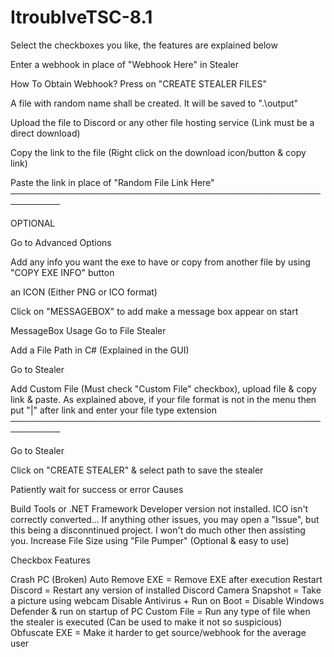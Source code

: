 # ItroublveTSC-8.1
Select the checkboxes you like, the features are explained below

Enter a webhook in place of "Webhook Here" in Stealer

How To Obtain Webhook?
Press on "CREATE STEALER FILES"

A file with random name shall be created. It will be saved to ".\output"

Upload the file to Discord or any other file hosting service (Link must be a direct download)

Copy the link to the file (Right click on the download icon/button & copy link)

Paste the link in place of "Random File Link Here" ──────────────────────────────────────────────────────────

OPTIONAL

Go to Advanced Options

Add any info you want the exe to have or copy from another file by using "COPY EXE INFO" button

an ICON (Either PNG or ICO format)

Click on "MESSAGEBOX" to add make a message box appear on start

MessageBox Usage
Go to File Stealer

Add a File Path in C# (Explained in the GUI)

Go to Stealer

Add Custom File (Must check "Custom File" checkbox), upload file & copy link & paste. As explained above, if your file format is not in the menu then put "|" after link and enter your file type extension ──────────────────────────────────────────────────────────

Go to Stealer

Click on "CREATE STEALER" & select path to save the stealer

Patiently wait for success or error Causes

Build Tools or .NET Framework Developer version not installed.
ICO isn't correctly converted...
If anything other issues, you may open a "Issue", but this being a disconntinued project. I won't do much other then assisting you.
Increase File Size using "File Pumper" (Optional & easy to use)

Checkbox Features

Crash PC (Broken)
Auto Remove EXE = Remove EXE after execution
Restart Discord = Restart any version of installed Discord
Camera Snapshot = Take a picture using webcam
Disable Antivirus + Run on Boot = Disable Windows Defender & run on startup of PC
Custom File = Run any type of file when the stealer is executed (Can be used to make it not so suspicious)
Obfuscate EXE = Make it harder to get source/webhook for the average user
